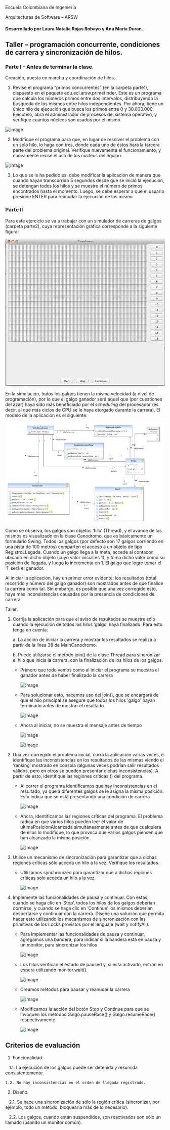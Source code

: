 Escuela Colombiana de Ingeniería

Arquitecturas de Software – ARSW

#### Desarrollado por Laura Natalia Rojas Robayo y Ana Maria Duran.

## Taller – programación concurrente, condiciones de carrera y sincronización de hilos.

### Parte I – Antes de terminar la clase.

Creación, puesta en marcha y coordinación de hilos.

1. Revise el programa “primos concurrentes” (en la carpeta parte1), dispuesto en el paquete edu.eci.arsw.primefinder. Este es un programa que calcula los números primos entre dos intervalos, distribuyendo la búsqueda de los mismos entre hilos independientes. Por ahora, tiene un único hilo de ejecución que busca los primos entre 0 y 30.000.000. Ejecútelo, abra el administrador de procesos del sistema operativo, y verifique cuantos núcleos son usados por el mismo.

![image](https://github.com/user-attachments/assets/48a49e79-dd5f-4301-9fee-7d8f4588611b)

2. Modifique el programa para que, en lugar de resolver el problema con un solo hilo, lo haga con tres, donde cada uno de éstos hará la tarcera parte del problema original. Verifique nuevamente el funcionamiento, y nuevamente revise el uso de los núcleos del equipo.

![image](https://github.com/user-attachments/assets/d4b6a456-7cef-4a9d-b00a-fdcb1e052a84)

3. Lo que se le ha pedido es: debe modificar la aplicación de manera que cuando hayan transcurrido 5 segundos desde que se inició la ejecución, se detengan todos los hilos y se muestre el número de primos encontrados hasta el momento. Luego, se debe esperar a que el usuario presione ENTER para reanudar la ejecución de los mismo.



### Parte II 


Para este ejercicio se va a trabajar con un simulador de carreras de galgos (carpeta parte2), cuya representación gráfica corresponde a la siguiente figura:

![](./img/media/image1.png)

En la simulación, todos los galgos tienen la misma velocidad (a nivel de programación), por lo que el galgo ganador será aquel que (por cuestiones del azar) haya sido más beneficiado por el *scheduling* del
procesador (es decir, al que más ciclos de CPU se le haya otorgado durante la carrera). El modelo de la aplicación es el siguiente:

![](./img/media/image2.png)

Como se observa, los galgos son objetos ‘hilo’ (Thread), y el avance de los mismos es visualizado en la clase Canodromo, que es básicamente un formulario Swing. Todos los galgos (por defecto son 17 galgos corriendo en una pista de 100 metros) comparten el acceso a un objeto de tipo
RegistroLLegada. Cuando un galgo llega a la meta, accede al contador ubicado en dicho objeto (cuyo valor inicial es 1), y toma dicho valor como su posición de llegada, y luego lo incrementa en 1. El galgo que
logre tomar el ‘1’ será el ganador.

Al iniciar la aplicación, hay un primer error evidente: los resultados (total recorrido y número del galgo ganador) son mostrados antes de que finalice la carrera como tal. Sin embargo, es posible que una vez corregido esto, haya más inconsistencias causadas por la presencia de condiciones de carrera.

Taller.

1.  Corrija la aplicación para que el aviso de resultados se muestre
    sólo cuando la ejecución de todos los hilos ‘galgo’ haya finalizado.
    Para esto tenga en cuenta:

    a.  La acción de iniciar la carrera y mostrar los resultados se realiza a partir de la línea 38 de MainCanodromo.

    b.  Puede utilizarse el método join() de la clase Thread para sincronizar el hilo que inicia la carrera, con la finalización de los hilos de los galgos.

    - Primero que todo vemos como al iniciar el programa se muestra el ganador antes de haber finalizado la carrera
      
      ![image](https://github.com/user-attachments/assets/8eb83e11-4b6c-498b-8ca5-04cb1c4d2911)
      
    - Para solucionar esto, hacemos uso del join(), que se encargará de que el hilo principal se asegure que todos los hilos 'galgo' hayan terminado antes de mostrar el resultado
      
      ![image](https://github.com/user-attachments/assets/12aec91d-0eeb-40c0-aa01-360d10c3e4f3)

    - Ahora al iniciar, no se muestra el mensaje antes de tiempo

      ![image](https://github.com/user-attachments/assets/98520d7d-3fd8-432e-9a59-b151d3e92fa2)

      ![image](https://github.com/user-attachments/assets/7f13c304-f60c-45da-8e46-794fd4b2cd0b)


2.  Una vez corregido el problema inicial, corra la aplicación varias
    veces, e identifique las inconsistencias en los resultados de las
    mismas viendo el ‘ranking’ mostrado en consola (algunas veces
    podrían salir resultados válidos, pero en otros se pueden presentar
    dichas inconsistencias). A partir de esto, identifique las regiones
    críticas () del programa.

    - Al correr el programa identificamos que hay inconsistencias en el resultado, ya que a diferentes galgos se le asigna la misma posición. Esto indica que se está presentando una condición de carrera

      ![image](https://github.com/user-attachments/assets/327b21f2-6093-47ca-99dd-8688926a3b3e)

    - Ahora, identificamos las regiones críticas del programa. El problema radica en que varios hilos pueden leer el valor de ultimaPosicionAlcanzada simultáneamente antes de que cualquiera de ellos lo modifique, lo que provoca que varios galgos piensen que han alcanzado la misma posición.

      ![image](https://github.com/user-attachments/assets/16639b91-fe8b-43e3-9056-7d0fae55e395)

3.  Utilice un mecanismo de sincronización para garantizar que a dichas
    regiones críticas sólo acceda un hilo a la vez. Verifique los
    resultados.

    - Utilizamos synchronized para garantizar que a dichas regiones críticas solo acceda un hilo a la vez

      ![image](https://github.com/user-attachments/assets/3ef4f834-293f-4194-ad41-3ef0ea1b3321)


4.  Implemente las funcionalidades de pausa y continuar. Con estas,
    cuando se haga clic en ‘Stop’, todos los hilos de los galgos
    deberían dormirse, y cuando se haga clic en ‘Continue’ los mismos
    deberían despertarse y continuar con la carrera. Diseñe una solución que permita hacer esto utilizando los mecanismos de sincronización con las primitivas de los Locks provistos por el lenguaje (wait y notifyAll).

    - Para Implementar las funcionalidades de pausa y continuar, agregamos una bandera, para indicar si la bandera está en pausa y un monitor, para sincronizar los hilos

      ![image](https://github.com/user-attachments/assets/044592fe-f1a6-41af-aad4-e2a9730244ee)

    - Los hilos verifican el estado de paused y, si está activado, entran en espera utilizando monitor.wait().

      ![image](https://github.com/user-attachments/assets/5a7d8f01-5914-4f84-a78b-0fabcb2f199c)

    - Creamos métodos para pausar y reanudar la carrera

      ![image](https://github.com/user-attachments/assets/ccbc9760-8ff3-4903-92ea-01d453d04a8d)

    - Modificamos la acción del botón Stop y Continue para que se invoquen los métodos Galgo.pauseRace() y Galgo.resumeRace() respectivamente.

      ![image](https://github.com/user-attachments/assets/af9b5fee-6494-40bc-9cd7-2bbcff1d775e)

## Criterios de evaluación

1. Funcionalidad.

    1.1. La ejecución de los galgos puede ser detenida y resumida consistentemente.
    
    1.2. No hay inconsistencias en el orden de llegada registrado.
    
2. Diseño.   

    2.1. Se hace una sincronización de sólo la región crítica (sincronizar, por ejemplo, todo un método, bloquearía más de lo necesario).
    
    2.2. Los galgos, cuando están suspendidos, son reactivados son sólo un llamado (usando un monitor común).

